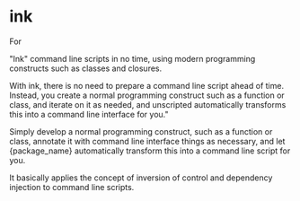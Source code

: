 ink
=====

For



"Ink" command line scripts in no time, using modern programming constructs such
as classes and closures.

With ink, there is no need to prepare a command line script ahead of time.  Instead, you create a normal programming construct such as a function or class, and iterate on it as needed, and unscripted automatically transforms this into a command line interface for you."

Simply develop a normal programming construct, such as a function or class, annotate it with command line interface things as necessary, and let {package_name} automatically transform this into a command line script for you.

It basically applies the concept of inversion of control and dependency injection to command line scripts.

[ink_method]: https://seaneagan.github.io/ink/docs#ink@id_ink